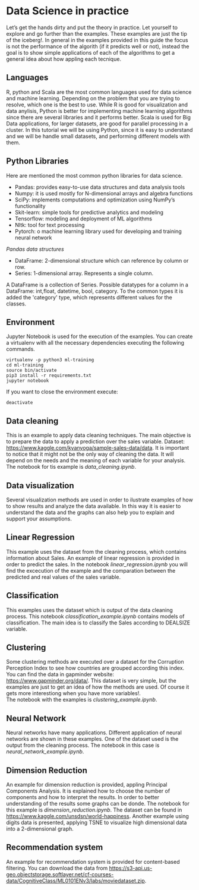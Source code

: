 
# Data Science in practice
Let’s get the hands dirty and put the theory in practice. Let yourself to explore and go further than the examples. 
These examples are just the tip of the iceberg!. In general in the examples provided in this guide the focus is not the performance of the algorith (if it predicts well or not), instead the goal is to show simple applications of each of the algorithms to get a general idea about how appling each tecnique. 

## Languages 
R, python and Scala are the most common languages used for data science and machine learning. Depending on the problem that you are trying to resolve, which one is the best to use. 
While R is good for visualization and data anylisis, Python is better for implementing machine learning algorithms since there are several libraries and it performs better. Scala is used for Big Data applications, for larger datasets, are good for parallel processing in a cluster. In this tutorial we will be using Python, since it is easy to understand and we will be handle small datasets, and performing different models with them.    

## Python Libraries
Here are mentioned the most common python libraries for data science.
- Pandas: provides easy-to-use data structures and data analysis tools 
- Numpy: it is used mostly for N-dimensional arrays and algebra functions
- SciPy: implements computations and optimization using NumPy’s functionality
- Skit-learn: simple tools for predictive analytics and modeling
- Tensorflow:  modeling and deployment of ML algorithms
- Nltk: tool for text processing
- Pytorch: o machine learning library used for developing and training neural network

*Pandas data structures*   
- DataFrame: 2-dimensional structure which can reference by column or row.  
- Series: 1-dimensional array. Represents a single column. 

A DataFrame is a collection of Series. 
Possible datatypes for a column in a DataFrame: int,float, datetime, bool, category. To the common types it is added the 'category' type, which represents different values for the classes.  

## Environment
Jupyter Notebook is used for the execution of the examples. 
You can create a virtualenv with all the necessary dependencies executing the following commands.  
```console
virtualenv -p python3 ml-training  
cd ml-training  
source bin/activate  
pip3 install -r requirements.txt   
jupyter notebook   
```
If you want to close the environment execute: 
```console
deactivate
```

## Data cleaning
This is an example to apply data cleaning techniques. The main objective is to prepare the data to apply a prediction over the sales variable. 
Dataset: https://www.kaggle.com/kyanyoga/sample-sales-data/data. 
It is important to notice that it might not be the only way of cleaning the data. It will depend on the needs and the meaning of each variable for your analysis.
The notebook for tis example is *data_cleaning.ipynb*.  

## Data visualization  
Several visualization methods are used in order to ilustrate examples of how to show results and analyze the data available. In this way it is easier to understand the data and the graphs can also help you to explain and support your assumptions. 

## Linear Regression
This example uses the dataset from the cleaning process, which contains information about Sales. An example of linear regression is provided in order to predict the sales. In the notebook *linear_regression.ipynb* you will find the excecution of the example and the comparation between the predicted and real values of the sales variable. 

## Classification  
This examples uses the dataset which is output of the data cleaning process. This notebook *classification_example.ipynb* contains models of classification. The main idea is to classify the Sales according to DEALSIZE variable. 

## Clustering
Some clustering methods are executed over a dataset for the Corruption Perception Index to see how countries are grouped according this index. You can find the data in gapminder website: https://www.gapminder.org/data/. This dataset is very simple, but the examples are just to get an idea of how the methods are used. Of course it gets more interestiong when you have more variables!.   
The notebook with the examples is *clustering_example.ipynb*.

## Neural Network
Neural networks have many applications. Different application of neural networks are shown in these examples. One of the dataset used is the output from the cleaning process. The notebook in this case is *neural_network_example.ipynb*.

## Dimension Reduction  
An example for dimension reduction is provided, appling Principal Components Analysis. It is explained how to choose the number of components and how to interpret the results. In order to better understanding of the results some graphs can be donde. The notebook for this example is *dimension_reduction.ipynb*. The dataset can be found in https://www.kaggle.com/unsdsn/world-happiness.
Another example using digits data is presented, applying TSNE to visualize high dimensional data into a 2-dimensional graph.   


## Recommendation system
An example for recommendation system is provided for content-based filtering. You can download the data from https://s3-api.us-geo.objectstorage.softlayer.net/cf-courses-data/CognitiveClass/ML0101ENv3/labs/moviedataset.zip. 



